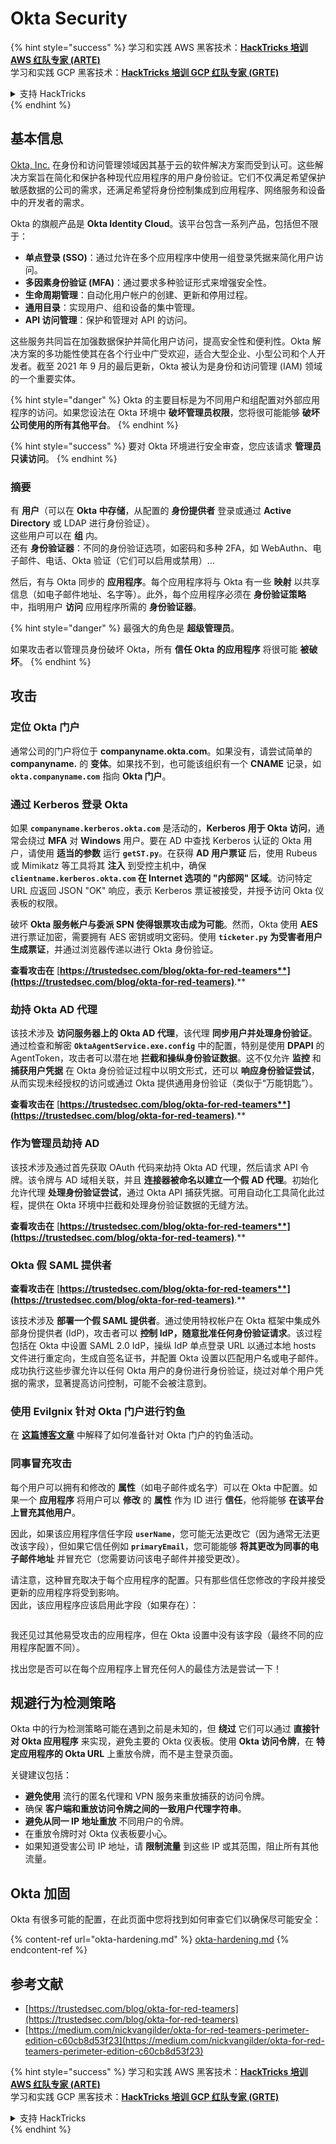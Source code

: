 # Okta Security

{% hint style="success" %}
学习和实践 AWS 黑客技术：<img src="../../.gitbook/assets/image (1) (1).png" alt="" data-size="line">[**HackTricks 培训 AWS 红队专家 (ARTE)**](https://training.hacktricks.xyz/courses/arte)<img src="../../.gitbook/assets/image (1) (1).png" alt="" data-size="line">\
学习和实践 GCP 黑客技术：<img src="../../.gitbook/assets/image (2).png" alt="" data-size="line">[**HackTricks 培训 GCP 红队专家 (GRTE)**<img src="../../.gitbook/assets/image (2).png" alt="" data-size="line">](https://training.hacktricks.xyz/courses/grte)

<details>

<summary>支持 HackTricks</summary>

* 查看 [**订阅计划**](https://github.com/sponsors/carlospolop)!
* **加入** 💬 [**Discord 群组**](https://discord.gg/hRep4RUj7f) 或 [**Telegram 群组**](https://t.me/peass) 或 **关注** 我们的 **Twitter** 🐦 [**@hacktricks\_live**](https://twitter.com/hacktricks\_live)**.**
* **通过向** [**HackTricks**](https://github.com/carlospolop/hacktricks) 和 [**HackTricks Cloud**](https://github.com/carlospolop/hacktricks-cloud) GitHub 仓库提交 PR 分享黑客技巧。

</details>
{% endhint %}

## 基本信息

[Okta, Inc.](https://www.okta.com/) 在身份和访问管理领域因其基于云的软件解决方案而受到认可。这些解决方案旨在简化和保护各种现代应用程序的用户身份验证。它们不仅满足希望保护敏感数据的公司的需求，还满足希望将身份控制集成到应用程序、网络服务和设备中的开发者的需求。

Okta 的旗舰产品是 **Okta Identity Cloud**。该平台包含一系列产品，包括但不限于：

* **单点登录 (SSO)**：通过允许在多个应用程序中使用一组登录凭据来简化用户访问。
* **多因素身份验证 (MFA)**：通过要求多种验证形式来增强安全性。
* **生命周期管理**：自动化用户帐户的创建、更新和停用过程。
* **通用目录**：实现用户、组和设备的集中管理。
* **API 访问管理**：保护和管理对 API 的访问。

这些服务共同旨在加强数据保护并简化用户访问，提高安全性和便利性。Okta 解决方案的多功能性使其在各个行业中广受欢迎，适合大型企业、小型公司和个人开发者。截至 2021 年 9 月的最后更新，Okta 被认为是身份和访问管理 (IAM) 领域的一个重要实体。

{% hint style="danger" %}
Okta 的主要目标是为不同用户和组配置对外部应用程序的访问。如果您设法在 Okta 环境中 **破坏管理员权限**，您将很可能能够 **破坏公司使用的所有其他平台**。
{% endhint %}

{% hint style="success" %}
要对 Okta 环境进行安全审查，您应该请求 **管理员只读访问**。
{% endhint %}

### 摘要

有 **用户**（可以在 **Okta 中存储**，从配置的 **身份提供者** 登录或通过 **Active Directory** 或 LDAP 进行身份验证）。\
这些用户可以在 **组** 内。\
还有 **身份验证器**：不同的身份验证选项，如密码和多种 2FA，如 WebAuthn、电子邮件、电话、Okta 验证（它们可以启用或禁用）...

然后，有与 Okta 同步的 **应用程序**。每个应用程序将与 Okta 有一些 **映射** 以共享信息（如电子邮件地址、名字等）。此外，每个应用程序必须在 **身份验证策略** 中，指明用户 **访问** 应用程序所需的 **身份验证器**。

{% hint style="danger" %}
最强大的角色是 **超级管理员**。

如果攻击者以管理员身份破坏 Okta，所有 **信任 Okta 的应用程序** 将很可能 **被破坏**。
{% endhint %}

## 攻击

### 定位 Okta 门户

通常公司的门户将位于 **companyname.okta.com**。如果没有，请尝试简单的 **companyname.** 的 **变体**。如果找不到，也可能该组织有一个 **CNAME** 记录，如 **`okta.companyname.com`** 指向 **Okta 门户**。

### 通过 Kerberos 登录 Okta

如果 **`companyname.kerberos.okta.com`** 是活动的，**Kerberos 用于 Okta 访问**，通常会绕过 **MFA** 对 **Windows** 用户。要在 AD 中查找 Kerberos 认证的 Okta 用户，请使用 **适当的参数** 运行 **`getST.py`**。在获得 **AD 用户票证** 后，使用 Rubeus 或 Mimikatz 等工具将其 **注入** 到受控主机中，确保 **`clientname.kerberos.okta.com` 在 Internet 选项的 "内部网" 区域**。访问特定 URL 应返回 JSON "OK" 响应，表示 Kerberos 票证被接受，并授予访问 Okta 仪表板的权限。

破坏 **Okta 服务帐户与委派 SPN 使得银票攻击成为可能**。然而，Okta 使用 **AES** 进行票证加密，需要拥有 AES 密钥或明文密码。使用 **`ticketer.py` 为受害者用户生成票证**，并通过浏览器传递以进行 Okta 身份验证。

**查看攻击在** [**https://trustedsec.com/blog/okta-for-red-teamers**](https://trustedsec.com/blog/okta-for-red-teamers)**.**

### 劫持 Okta AD 代理

该技术涉及 **访问服务器上的 Okta AD 代理**，该代理 **同步用户并处理身份验证**。通过检查和解密 **`OktaAgentService.exe.config`** 中的配置，特别是使用 **DPAPI** 的 AgentToken，攻击者可以潜在地 **拦截和操纵身份验证数据**。这不仅允许 **监控** 和 **捕获用户凭据** 在 Okta 身份验证过程中以明文形式，还可以 **响应身份验证尝试**，从而实现未经授权的访问或通过 Okta 提供通用身份验证（类似于“万能钥匙”）。

**查看攻击在** [**https://trustedsec.com/blog/okta-for-red-teamers**](https://trustedsec.com/blog/okta-for-red-teamers)**.**

### 作为管理员劫持 AD

该技术涉及通过首先获取 OAuth 代码来劫持 Okta AD 代理，然后请求 API 令牌。该令牌与 AD 域相关联，并且 **连接器被命名以建立一个假 AD 代理**。初始化允许代理 **处理身份验证尝试**，通过 Okta API 捕获凭据。可用自动化工具简化此过程，提供在 Okta 环境中拦截和处理身份验证数据的无缝方法。

**查看攻击在** [**https://trustedsec.com/blog/okta-for-red-teamers**](https://trustedsec.com/blog/okta-for-red-teamers)**.**

### Okta 假 SAML 提供者

**查看攻击在** [**https://trustedsec.com/blog/okta-for-red-teamers**](https://trustedsec.com/blog/okta-for-red-teamers)**.**

该技术涉及 **部署一个假 SAML 提供者**。通过使用特权帐户在 Okta 框架中集成外部身份提供者 (IdP)，攻击者可以 **控制 IdP，随意批准任何身份验证请求**。该过程包括在 Okta 中设置 SAML 2.0 IdP，操纵 IdP 单点登录 URL 以通过本地 hosts 文件进行重定向，生成自签名证书，并配置 Okta 设置以匹配用户名或电子邮件。成功执行这些步骤允许以任何 Okta 用户的身份进行身份验证，绕过对单个用户凭据的需求，显著提高访问控制，可能不会被注意到。

### 使用 Evilgnix 针对 Okta 门户进行钓鱼

在 [**这篇博客文章**](https://medium.com/nickvangilder/okta-for-red-teamers-perimeter-edition-c60cb8d53f23) 中解释了如何准备针对 Okta 门户的钓鱼活动。

### 同事冒充攻击

每个用户可以拥有和修改的 **属性**（如电子邮件或名字）可以在 Okta 中配置。如果一个 **应用程序** 将用户可以 **修改** 的 **属性** 作为 ID 进行 **信任**，他将能够 **在该平台上冒充其他用户**。

因此，如果该应用程序信任字段 **`userName`**，您可能无法更改它（因为通常无法更改该字段），但如果它信任例如 **`primaryEmail`**，您可能能够 **将其更改为同事的电子邮件地址** 并冒充它（您需要访问该电子邮件并接受更改）。

请注意，这种冒充取决于每个应用程序的配置。只有那些信任您修改的字段并接受更新的应用程序将受到影响。\
因此，该应用程序应该启用此字段（如果存在）：

<figure><img src="../../.gitbook/assets/image (175).png" alt=""><figcaption></figcaption></figure>

我还见过其他易受攻击的应用程序，但在 Okta 设置中没有该字段（最终不同的应用程序配置不同）。

找出您是否可以在每个应用程序上冒充任何人的最佳方法是尝试一下！

## 规避行为检测策略 <a href="#id-9fde" id="id-9fde"></a>

Okta 中的行为检测策略可能在遇到之前是未知的，但 **绕过** 它们可以通过 **直接针对 Okta 应用程序** 来实现，避免主要的 Okta 仪表板。使用 **Okta 访问令牌**，在 **特定应用程序的 Okta URL** 上重放令牌，而不是主登录页面。

关键建议包括：

* **避免使用** 流行的匿名代理和 VPN 服务来重放捕获的访问令牌。
* 确保 **客户端和重放访问令牌之间的一致用户代理字符串**。
* **避免从同一 IP 地址重放** 不同用户的令牌。
* 在重放令牌时对 Okta 仪表板要小心。
* 如果知道受害公司 IP 地址，请 **限制流量** 到这些 IP 或其范围，阻止所有其他流量。

## Okta 加固

Okta 有很多可能的配置，在此页面中您将找到如何审查它们以确保尽可能安全：

{% content-ref url="okta-hardening.md" %}
[okta-hardening.md](okta-hardening.md)
{% endcontent-ref %}

## 参考文献

* [https://trustedsec.com/blog/okta-for-red-teamers](https://trustedsec.com/blog/okta-for-red-teamers)
* [https://medium.com/nickvangilder/okta-for-red-teamers-perimeter-edition-c60cb8d53f23](https://medium.com/nickvangilder/okta-for-red-teamers-perimeter-edition-c60cb8d53f23)

{% hint style="success" %}
学习和实践 AWS 黑客技术：<img src="../../.gitbook/assets/image (1) (1).png" alt="" data-size="line">[**HackTricks 培训 AWS 红队专家 (ARTE)**](https://training.hacktricks.xyz/courses/arte)<img src="../../.gitbook/assets/image (1) (1).png" alt="" data-size="line">\
学习和实践 GCP 黑客技术：<img src="../../.gitbook/assets/image (2).png" alt="" data-size="line">[**HackTricks 培训 GCP 红队专家 (GRTE)**<img src="../../.gitbook/assets/image (2).png" alt="" data-size="line">](https://training.hacktricks.xyz/courses/grte)

<details>

<summary>支持 HackTricks</summary>

* 查看 [**订阅计划**](https://github.com/sponsors/carlospolop)!
* **加入** 💬 [**Discord 群组**](https://discord.gg/hRep4RUj7f) 或 [**Telegram 群组**](https://t.me/peass) 或 **关注** 我们的 **Twitter** 🐦 [**@hacktricks\_live**](https://twitter.com/hacktricks\_live)**.**
* **通过向** [**HackTricks**](https://github.com/carlospolop/hacktricks) 和 [**HackTricks Cloud**](https://github.com/carlospolop/hacktricks-cloud) GitHub 仓库提交 PR 分享黑客技巧。

</details>
{% endhint %}
